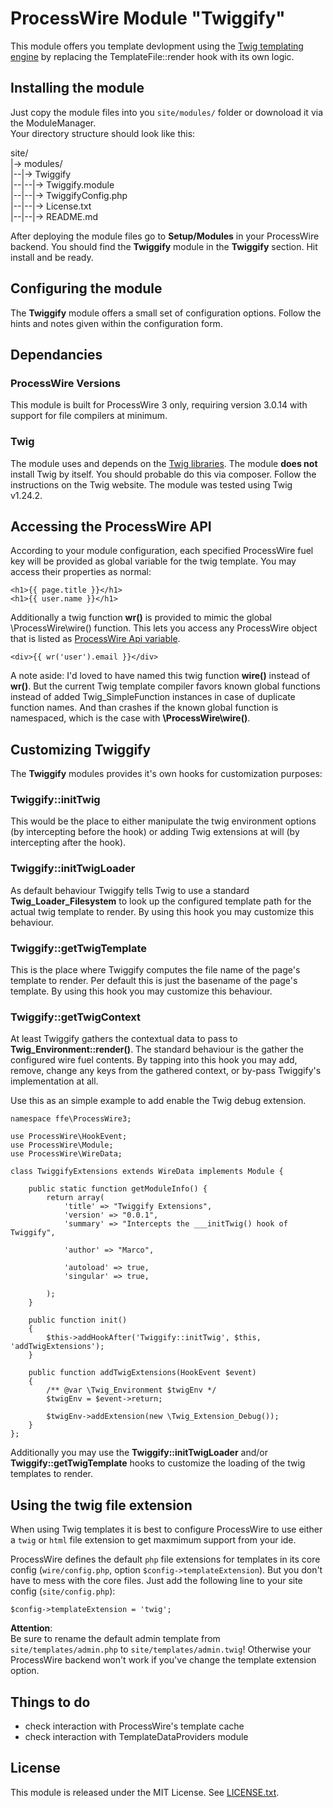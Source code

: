 # ProcessWire Module "Twiggify" #

This module offers you template devlopment using the [Twig templating engine](http://twig.sensiolabs.org/) by replacing 
the TemplateFile::render hook with its own logic.

## Installing the module ##

Just copy the module files into you `site/modules/` folder or downoload it via the ModuleManager.  
Your directory structure should look like this:  

site/  
|-> modules/  
|--|-> Twiggify  
|--|--|-> Twiggify.module  
|--|--|-> TwiggifyConfig.php  
|--|--|-> License.txt  
|--|--|-> README.md  
 
After deploying the module files go to **Setup/Modules** in your ProcessWire backend. You should find the **Twiggify** 
module in the **Twiggify** section. Hit install and be ready.
 
## Configuring the module ##

The **Twiggify** module offers a small set of configuration options. Follow the hints and notes given within the 
configuration form.

## Dependancies ##

### ProcessWire Versions ###

This module is built for ProcessWire 3 only, requiring version 3.0.14 with support for file compilers at minimum.

### Twig ###

The module uses and depends on the [Twig libraries](http://twig.sensiolabs.org/). The module **does not** install Twig 
by itself. You should probable do this via composer. Follow the instructions on the Twig website. The module was tested using Twig v1.24.2.

## Accessing the ProcessWire API ###

According to your module configuration, each specified ProcessWire fuel key will be provided as global variable for the 
twig template. You may access their properties as normal:

    <h1>{{ page.title }}</h1>
    <h1>{{ user.name }}</h1>

Additionally a twig function **wr()** is provided to mimic the global \ProcessWire\wire() function. This lets you access 
any ProcessWire object that is listed as [ProcessWire Api variable](http://processwire.com/api/ref/). 

    <div>{{ wr('user').email }}</div>
    
A note aside: I'd loved to have named this twig function **wire()** instead of **wr()**. But the current Twig template 
compiler favors known global functions instead of added Twig_SimpleFunction instances in case of duplicate function 
names. And than crashes if the known global function is namespaced, which is the case with **\ProcessWire\wire()**.   

## Customizing Twiggify ##

The **Twiggify** modules provides it's own hooks for customization purposes:
 
### Twiggify::initTwig ###
  
This would be the place to either manipulate the twig environment options (by intercepting before the hook) or adding 
Twig extensions at will (by intercepting after the hook).

### Twiggify::initTwigLoader ###

As default behaviour Twiggify tells Twig to use a standard **Twig_Loader_Filesystem** to look up the configured template
path for the actual twig template to render. By using this hook you may customize this behaviour.

### Twiggify::getTwigTemplate ###

This is the place where Twiggify computes the file name of the page's template to render. Per default this is just the
basename of the page's template. By using this hook you may customize this behaviour.

### Twiggify::getTwigContext ###

At least Twiggify gathers the contextual data to pass to **Twig_Environment::render()**. The standard behaviour is the 
gather the configured wire fuel contents. By tapping into this hook you may add, remove, change any keys from the
gathered context, or by-pass Twiggify's implementation at all.

Use this as an simple example to add enable the Twig debug extension.

    namespace ffe\ProcessWire3;
    
    use ProcessWire\HookEvent;
    use ProcessWire\Module;
    use ProcessWire\WireData;
    
    class TwiggifyExtensions extends WireData implements Module {
    
        public static function getModuleInfo() {
            return array(
                'title' => "Twiggify Extensions",
                'version' => "0.0.1",
                'summary' => "Intercepts the ___initTwig() hook of Twiggify",
    
                'author' => "Marco",
    
                'autoload' => true,
                'singular' => true,
    
            );
        }
    
        public function init()
        {
            $this->addHookAfter('Twiggify::initTwig', $this, 'addTwigExtensions');
        }
    
        public function addTwigExtensions(HookEvent $event)
        {
            /** @var \Twig_Environment $twigEnv */
            $twigEnv = $event->return;
    
            $twigEnv->addExtension(new \Twig_Extension_Debug());
        }
    };
    
Additionally you may use the **Twiggify::initTwigLoader** and/or **Twiggify::getTwigTemplate** hooks to customize the 
loading of the twig templates to render.    
    
## Using the twig file extension ##

When using Twig templates it is best to configure ProcessWire to use either a `twig` or `html` file extension to get 
maxmimum support from your ide.

ProcessWire defines the default `php` file extensions for templates in its core config (`wire/config.php`, 
option `$config->templateExtension`). But you don't have to mess with the core files. Just add the following line to 
your site config (`site/config.php`):

	$config->templateExtension = 'twig';

**Attention**:  
Be sure to rename the default admin template from `site/templates/admin.php` to `site/templates/admin.twig`! Otherwise 
your ProcessWire backend won't work if you've change the template extension option.
    
## Things to do ##

- check interaction with ProcessWire's template cache
- check interaction with TemplateDataProviders module

## License ##

This module is released under the MIT License. See [LICENSE.txt](LICENSE.txt). 